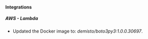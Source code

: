 #### Integrations
##### AWS - Lambda
- Updated the Docker image to: *demisto/boto3py3:1.0.0.30697*.
